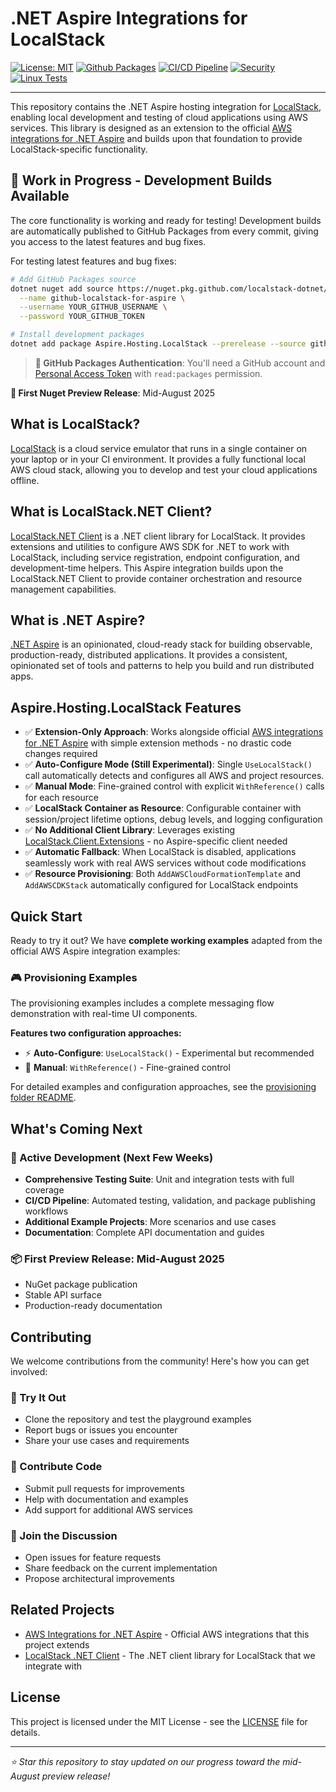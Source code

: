 # .NET Aspire Integrations for LocalStack

[![License: MIT](https://img.shields.io/badge/License-MIT-yellow.svg)](LICENSE) [![Github Packages](https://img.shields.io/endpoint?url=https%3A%2F%2Fyvfdbfas85.execute-api.eu-central-1.amazonaws.com%2Flive%2Fbadge%2Fpackages%2FAspire.Hosting.LocalStack%3Fsource%3Dgithub%26includeprerelease%3Dtrue%26label%3Dgithub)](https://github.com/localstack-dotnet/dotnet-aspire-for-localstack/pkgs/nuget/Aspire.Hosting.LocalStack) [![CI/CD Pipeline](https://github.com/localstack-dotnet/dotnet-aspire-for-localstack/actions/workflows/ci-cd.yml/badge.svg)](https://github.com/localstack-dotnet/dotnet-aspire-for-localstack/actions/workflows/ci-cd.yml) [![Security](https://github.com/localstack-dotnet/dotnet-aspire-for-localstack/actions/workflows/github-code-scanning/codeql/badge.svg)](https://github.com/localstack-dotnet/dotnet-aspire-for-localstack/actions/workflows/github-code-scanning/codeql) [![Linux Tests](https://img.shields.io/endpoint?url=https%3A%2F%2Fyvfdbfas85.execute-api.eu-central-1.amazonaws.com%2Flive%2Fbadge%2Ftests%2Flinux%3Fpackage%3DAspire.Hosting.LocalStack%26label%3DTests)](https://yvfdbfas85.execute-api.eu-central-1.amazonaws.com/live/redirect/test-results/linux?package=Aspire.Hosting.LocalStack)

---

This repository contains the .NET Aspire hosting integration for [LocalStack](https://localstack.cloud/), enabling local development and testing of cloud applications using AWS services. This library is designed as an extension to the official [AWS integrations for .NET Aspire](https://github.com/aws/integrations-on-dotnet-aspire-for-aws) and builds upon that foundation to provide LocalStack-specific functionality.

## 🚧 Work in Progress - Development Builds Available

The core functionality is working and ready for testing! Development builds are automatically published to GitHub Packages from every commit, giving you access to the latest features and bug fixes.

For testing latest features and bug fixes:

```bash
# Add GitHub Packages source
dotnet nuget add source https://nuget.pkg.github.com/localstack-dotnet/index.json \
  --name github-localstack-for-aspire \
  --username YOUR_GITHUB_USERNAME \
  --password YOUR_GITHUB_TOKEN

# Install development packages
dotnet add package Aspire.Hosting.LocalStack --prerelease --source github-localstack-for-aspire
```

> **🔑 GitHub Packages Authentication**: You'll need a GitHub account and [Personal Access Token](https://docs.github.com/en/authentication/keeping-your-account-and-data-secure/creating-a-personal-access-token) with `read:packages` permission.

**📅 First Nuget Preview Release**: Mid-August 2025

## What is LocalStack?

[LocalStack](https://localstack.cloud/) is a cloud service emulator that runs in a single container on your laptop or in your CI environment. It provides a fully functional local AWS cloud stack, allowing you to develop and test your cloud applications offline.

## What is LocalStack.NET Client?

[LocalStack.NET Client](https://github.com/localstack-dotnet/localstack-dotnet-client) is a .NET client library for LocalStack. It provides extensions and utilities to configure AWS SDK for .NET to work with LocalStack, including service registration, endpoint configuration, and development-time helpers. This Aspire integration builds upon the LocalStack.NET Client to provide container orchestration and resource management capabilities.

## What is .NET Aspire?

[.NET Aspire](https://learn.microsoft.com/en-us/dotnet/aspire/get-started/aspire-overview) is an opinionated, cloud-ready stack for building observable, production-ready, distributed applications. It provides a consistent, opinionated set of tools and patterns to help you build and run distributed apps.

## Aspire.Hosting.LocalStack Features

- ✅ **Extension-Only Approach**: Works alongside official [AWS
integrations for .NET Aspire](https://github.com/aws/integrations-on-dotnet-aspire-for-aws) with simple extension methods -
no drastic code changes required
- ✅ **Auto-Configure Mode (Still Experimental)**: Single `UseLocalStack()` call automatically detects and configures all AWS and project resources.
- ✅ **Manual Mode**: Fine-grained control with explicit `WithReference()` calls for each resource
- ✅ **LocalStack Container as Resource**: Configurable container with session/project lifetime options, debug levels, and logging configuration
- ✅ **No Additional Client Library**: Leverages existing [LocalStack.Client.Extensions](https://github.com/localstack-dotnet/localstack-dotnet-client) - no Aspire-specific client needed
- ✅ **Automatic Fallback**: When LocalStack is disabled, applications seamlessly work with real AWS services without code modifications
- ✅ **Resource Provisioning**: Both `AddAWSCloudFormationTemplate` and `AddAWSCDKStack` automatically configured for LocalStack endpoints

## Quick Start

Ready to try it out? We have **complete working examples** adapted from the official AWS Aspire integration examples:

### 🎮 Provisioning Examples

The provisioning examples includes a complete messaging flow
demonstration with real-time UI components.

**Features two configuration approaches:**

- ⚡ **Auto-Configure**: `UseLocalStack()` - Experimental but recommended
- 🔧 **Manual**: `WithReference()` - Fine-grained control

For detailed examples and configuration approaches, see the [provisioning folder README](playground/provisioning/README.md).

## What's Coming Next

### 🔄 Active Development (Next Few Weeks)

- **Comprehensive Testing Suite**: Unit and integration tests with full coverage
- **CI/CD Pipeline**: Automated testing, validation, and package publishing workflows
- **Additional Example Projects**: More scenarios and use cases
- **Documentation**: Complete API documentation and guides

### 📦 First Preview Release: Mid-August 2025

- NuGet package publication
- Stable API surface
- Production-ready documentation

## Contributing

We welcome contributions from the community! Here's how you can get involved:

### 🧪 Try It Out

- Clone the repository and test the playground examples
- Report bugs or issues you encounter
- Share your use cases and requirements

### 🔨 Contribute Code

- Submit pull requests for improvements
- Help with documentation and examples
- Add support for additional AWS services

### 💬 Join the Discussion

- Open issues for feature requests
- Share feedback on the current implementation
- Propose architectural improvements

## Related Projects

- [AWS Integrations for .NET Aspire](https://github.com/aws/integrations-on-dotnet-aspire-for-aws) - Official AWS integrations that this project extends
- [LocalStack .NET Client](https://github.com/localstack-dotnet/localstack-dotnet-client) - The .NET client library for LocalStack that we integrate with

## License

This project is licensed under the MIT License - see the [LICENSE](LICENSE) file for details.

---

*⭐ Star this repository to stay updated on our progress toward the mid-August preview release!*
